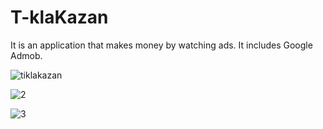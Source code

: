 # T-klaKazan

It is an application that makes money by watching ads. It includes Google Admob.

![tiklakazan](https://github.com/kayamustafa33/T-klaKazan/assets/89656051/bda02466-6329-4c7b-b48e-59cd94dbd8f7)


![2](https://github.com/kayamustafa33/T-klaKazan/assets/89656051/cd5ab49d-2f46-4e5a-9450-fd6a4c0e7545)


![3](https://github.com/kayamustafa33/T-klaKazan/assets/89656051/faa2fbcc-51b8-4dea-86e3-a42f9a5218ad)
